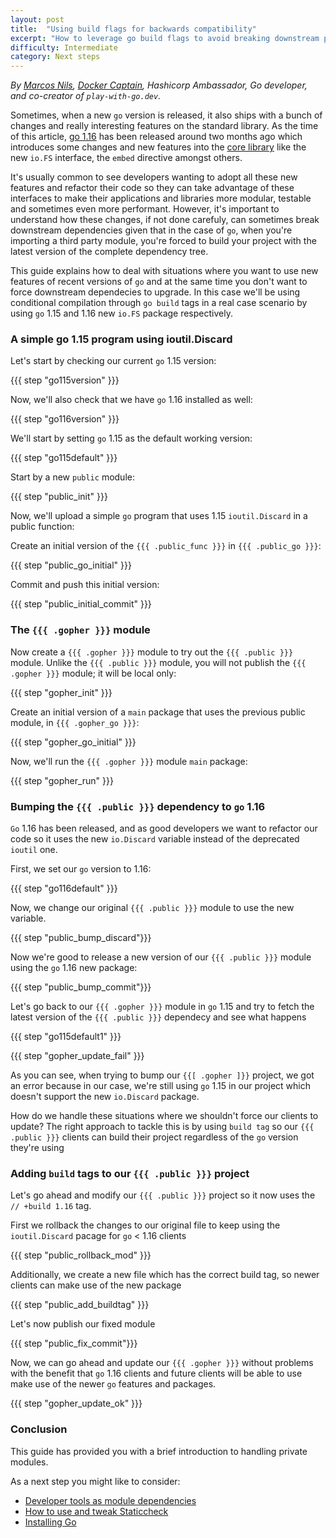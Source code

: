 ```yaml
---
layout: post
title:  "Using build flags for backwards compatibility"
excerpt: "How to leverage go build flags to avoid breaking downstream projects "
difficulty: Intermediate
category: Next steps
---
```


_By [Marcos Nils](https://twitter.com/marcosnils), [Docker Captain](https://www.docker.com/captains/marcos-lilljedahl), Hashicorp Ambassador, Go developer, and co-creator of `play-with-go.dev`._

Sometimes, when a new `go` version is released, it also ships with a bunch of changes and really interesting features on the standard library.
As the time of this article, [go 1.16](https://golang.org/doc/go1.16) has been released around two months ago which introduces some changes and
new features into the [core library](https://golang.org/doc/go1.16#library) like the new `io.FS` interface, the `embed` directive amongst others. 

It's usually common to see developers wanting to adopt all these new features and refactor their code so they can take
advantage of these interfaces to make their applications and libraries more modular, testable and sometimes
even more performant. However, it's important to understand how these changes, if not done carefuly, can
sometimes break downstream dependencies given that in the case of `go`, when you're importing a third party module,
you're forced to build your project with the latest version of the complete dependency tree. 

This guide explains how to deal with situations where you want to use new features of recent versions of `go`
and at the same time you don't want to force downstream dependecies to upgrade. In this case we'll be using 
conditional compilation through `go build` tags in a real case scenario by using `go` 1.15 and 1.16 new `io.FS`
package respectively. 


### A simple go 1.15 program using ioutil.Discard

Let's start by checking our current `go` 1.15 version:

{{{ step "go115version" }}}

Now, we'll also check that we have `go` 1.16 installed as well:

{{{ step "go116version" }}}


We'll start by setting `go` 1.15 as the default working version:

{{{ step "go115default" }}}

Start by a new `public` module:

{{{ step "public_init" }}}

Now, we'll upload a simple `go` program that uses 1.15 `ioutil.Discard` in a public function:

Create an initial version of the `{{{ .public_func }}}` in `{{{ .public_go }}}`:

{{{ step "public_go_initial" }}}

Commit and push this initial version:

{{{ step "public_initial_commit" }}}

### The `{{{ .gopher }}}` module

Now create a `{{{ .gopher }}}` module to try out the `{{{ .public }}}` module. Unlike
the `{{{ .public }}}` module, you will not publish the `{{{ .gopher }}}` module; it
will be local only:

{{{ step "gopher_init" }}}

Create an initial version of a `main` package that uses the previous public module, in `{{{ .gopher_go }}}`:

{{{ step "gopher_go_initial" }}}


Now, we'll run the `{{{ .gopher }}}` module `main` package:

{{{ step "gopher_run" }}}


### Bumping the `{{{ .public }}}` dependency to `go` 1.16

`Go` 1.16 has been released, and as good developers we want to refactor our
code so it uses the new `io.Discard` variable instead of the deprecated `ioutil` one.


First, we set our `go` version to 1.16:

{{{ step "go116default" }}}

Now, we change our original `{{{ .public }}}` module to use the new variable.

{{{ step "public_bump_discard"}}}


Now we're good to release a new version of our `{{{ .public }}}` module
using the `go` 1.16 new package:

{{{ step "public_bump_commit"}}}


Let's go back to our `{{{ .gopher }}}` module in `go` 1.15 and try to fetch
the latest version of the `{{{ .public }}}` dependecy and see what happens

{{{ step "go115default1" }}}

{{{ step "gopher_update_fail" }}}


As you can see, when trying to bump our `{{[ .gopher ]}}` project, we got an 
error because in our case, we're still using `go` 1.15 in our project which
doesn't support the new `io.Discard` package.

How do we handle these situations where we shouldn't force our clients to update?
The right approach to tackle this is by using `build tag` so our `{{{ .public }}}`
clients can build their project regardless of the `go` version they're using


### Adding `build` tags to our `{{{ .public }}}` project

Let's go ahead and modify our `{{{ .public }}}` project so it now uses the 
`// +build 1.16` tag.

First we rollback the changes to our original file to keep using the `ioutil.Discard`
pacage for `go` < 1.16 clients

{{{ step "public_rollback_mod" }}}


Additionally, we create a new file which has the correct build tag, so 
newer clients can make use of the new package

{{{ step "public_add_buildtag" }}}

Let's now publish our fixed module

{{{ step "public_fix_commit"}}}


Now, we can go ahead and update our `{{{ .gopher }}}` without problems with the
benefit that `go` 1.16 clients and future clients will be able to use make 
use of the newer `go` features and packages.

{{{ step "gopher_update_ok" }}}


### Conclusion

This guide has provided you with a brief introduction to handling private modules.

As a next step you might like to consider:

* [Developer tools as module dependencies](/tools-as-dependencies_go115_en/)
* [How to use and tweak Staticcheck](/using-staticcheck_go115_en/)
* [Installing Go](/installing-go_go115_en/)
